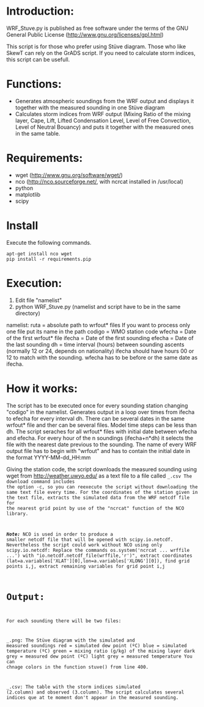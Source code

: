 # Introduction:

WRF_Stuve.py is published as free software under the terms of the GNU General Public
License (http://www.gnu.org/licenses/gpl.html)

This script is for those who prefer using Stüve diagram.
Those who like SkewT can rely on the GrADS script. 
If you need to calculate storm indices, this script can be usefull.


# Functions:

* Generates atmospheric soundings from the WRF output and displays it together with the measured sounding in one Stüve diagram
* Calculates storm indices from WRF output (Mixing Ratio of the mixing layer, Cape, Lift, Lifted Condensation Level, Level of Free Convection, Level of Neutral Bouancy) and puts it together with the measured ones in the same table. 


# Requirements:

* wget (http://www.gnu.org/software/wget/)
* nco (http://nco.sourceforge.net/, with ncrcat installed in /usr/local)
* python
* matplotlib
* scipy

# Install

Execute the following commands.

```
apt-get install nco wget
pip install -r requirements.pip

```

# Execution:


1. Edit file "namelist" 
2. python WRF_Stuve.py
(namelist and script have to be in the same directory)

namelist:
ruta = absolute path to wrfout* files
If you want to process only one file put its name in the path
codigo = WMO station code
wfecha = Date of the first wrfout* file
ifecha = Date of the first sounding
efecha = Date of the last sounding
dh = time interval (hours) between sounding ascents (normally 12 or 24, depends on nationality)
ifecha should have hours 00 or 12 to match with the sounding.
wfecha has to be before or the same date as ifecha.


# How it works:

The script has to be executed once for every sounding station changing "codigo" in the namelist.
Generates output in a loop over times from ifecha to efecha for every interval dh. 
There can be several dates in the same wrfout* file and ther can be several files. 
Model time steps can be less than dh.
The script seraches for all wrfout* files with initial date between wfecha and efecha. 
For every hour of the n soundings (ifecha+n*dh) it selects the file with the nearest date previous to the sounding. 
The name of every WRF output file has to begin with "wrfout" and has to contain the initial date in the format YYYY-MM-dd_HH:mm

Giving the station code, the script downloads the measured sounding using wget from http://weather.uwyo.edu/ as a text file to a file called <code>_<date>.csv
The download command includes the option -c, so you can reexecute the script without downloading the same text file every time. 
For the coordinates of the station given in the text file, extracts the simulated data from the WRF netcdf file for the nearest grid point by use of the "ncrcat" function of the NCO library.
 
**_Note:_** NCO is used in order to produce a smaller netcdf file that will be opened with scipy.io.netcdf. Nevertheless the script could work without NCO using only scipy.io.netcdf: Replace the commands os.system('ncrcat ... wrffile ...') with "io.netcdf.netcdf_file(wrffile,'r')", extract coordinates (lat=a.variables['XLAT'][0],lon=a.variables['XLONG'][0]), find grid points i,j, extract remaining variables for grid point i,j  
   

# Output:

For each sounding there will be two files:

<stationcode>_<date>.png:
The Stüve diagram with the simulated and measured soundings
red = simulated dew point (ºC)
blue = simulated temperature (ºC)
green = mixing ratio (g/kg) of the mixing layer
dark grey = measured dew point (ºC)
light grey = measured temperature 
You can chnage colors in the function stuve() from line 400.

<stationcode>_<date>.csv:
The table with the storm indices simulated (2.column) and observed (3.column).
The script calculates several indices que at te moment don't appear in the measured sounding.




